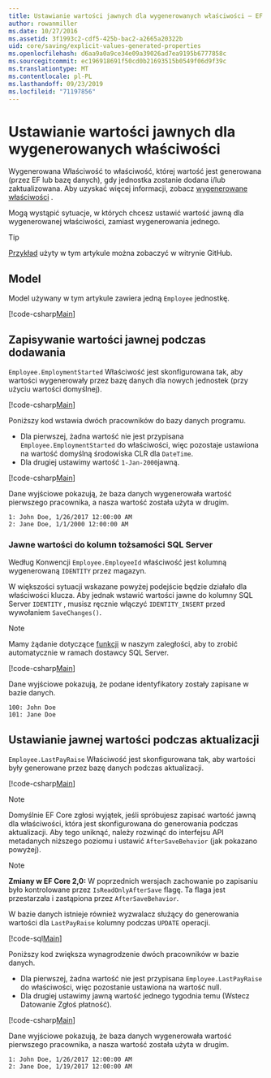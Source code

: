 ```yaml
---
title: Ustawianie wartości jawnych dla wygenerowanych właściwości — EF Core
author: rowanmiller
ms.date: 10/27/2016
ms.assetid: 3f1993c2-cdf5-425b-bac2-a2665a20322b
uid: core/saving/explicit-values-generated-properties
ms.openlocfilehash: d6aa9a0a9ce34e09a39026ad7ea9195b6777858c
ms.sourcegitcommit: ec196918691f50cd0b21693515b0549f06d9f39c
ms.translationtype: MT
ms.contentlocale: pl-PL
ms.lasthandoff: 09/23/2019
ms.locfileid: "71197856"
---
```

# <a name="setting-explicit-values-for-generated-properties"></a>Ustawianie wartości jawnych dla wygenerowanych właściwości

Wygenerowana Właściwość to właściwość, której wartość jest generowana (przez EF lub bazę danych), gdy jednostka zostanie dodana i/lub zaktualizowana. Aby uzyskać więcej informacji, zobacz [wygenerowane właściwości](../modeling/generated-properties.md) .

Mogą wystąpić sytuacje, w których chcesz ustawić wartość jawną dla wygenerowanej właściwości, zamiast wygenerowania jednego.

> [!TIP]  
> [Przykład](https://github.com/aspnet/EntityFramework.Docs/tree/master/samples/core/Saving/ExplicitValuesGenerateProperties/) użyty w tym artykule można zobaczyć w witrynie GitHub.

## <a name="the-model"></a>Model

Model używany w tym artykule zawiera jedną `Employee` jednostkę.

[!code-csharp[Main](../../../samples/core/Saving/ExplicitValuesGenerateProperties/Employee.cs#Sample)]

## <a name="saving-an-explicit-value-during-add"></a>Zapisywanie wartości jawnej podczas dodawania

`Employee.EmploymentStarted` Właściwość jest skonfigurowana tak, aby wartości wygenerowały przez bazę danych dla nowych jednostek (przy użyciu wartości domyślnej).

[!code-csharp[Main](../../../samples/core/Saving/ExplicitValuesGenerateProperties/EmployeeContext.cs#EmploymentStarted)]

Poniższy kod wstawia dwóch pracowników do bazy danych programu.
* Dla pierwszej, żadna wartość nie jest przypisana `Employee.EmploymentStarted` do właściwości, więc pozostaje ustawiona na wartość domyślną środowiska CLR dla `DateTime`.
* Dla drugiej ustawimy wartość `1-Jan-2000`jawną.

[!code-csharp[Main](../../../samples/core/Saving/ExplicitValuesGenerateProperties/Sample.cs#EmploymentStarted)]

Dane wyjściowe pokazują, że baza danych wygenerowała wartość pierwszego pracownika, a nasza wartość została użyta w drugim.

``` Console
1: John Doe, 1/26/2017 12:00:00 AM
2: Jane Doe, 1/1/2000 12:00:00 AM
```

### <a name="explicit-values-into-sql-server-identity-columns"></a>Jawne wartości do kolumn tożsamości SQL Server

Według Konwencji `Employee.EmployeeId` właściwość jest kolumną wygenerowaną `IDENTITY` przez magazyn.

W większości sytuacji wskazane powyżej podejście będzie działało dla właściwości klucza. Aby jednak wstawić wartości jawne do kolumny SQL Server `IDENTITY` , musisz ręcznie włączyć `IDENTITY_INSERT` przed wywołaniem `SaveChanges()`.

> [!NOTE]  
> Mamy żądanie dotyczące [funkcji](https://github.com/aspnet/EntityFramework/issues/703) w naszym zaległości, aby to zrobić automatycznie w ramach dostawcy SQL Server.

[!code-csharp[Main](../../../samples/core/Saving/ExplicitValuesGenerateProperties/Sample.cs#EmployeeId)]

Dane wyjściowe pokazują, że podane identyfikatory zostały zapisane w bazie danych.

``` Console
100: John Doe
101: Jane Doe
```

## <a name="setting-an-explicit-value-during-update"></a>Ustawianie jawnej wartości podczas aktualizacji

`Employee.LastPayRaise` Właściwość jest skonfigurowana tak, aby wartości były generowane przez bazę danych podczas aktualizacji.

[!code-csharp[Main](../../../samples/core/Saving/ExplicitValuesGenerateProperties/EmployeeContext.cs#LastPayRaise)]

> [!NOTE]  
> Domyślnie EF Core zgłosi wyjątek, jeśli spróbujesz zapisać wartość jawną dla właściwości, która jest skonfigurowana do generowania podczas aktualizacji. Aby tego uniknąć, należy rozwinąć do interfejsu API metadanych niższego poziomu i ustawić `AfterSaveBehavior` (jak pokazano powyżej).

> [!NOTE]  
> **Zmiany w EF Core 2,0:** W poprzednich wersjach zachowanie po zapisaniu było kontrolowane przez `IsReadOnlyAfterSave` flagę. Ta flaga jest przestarzała i zastąpiona przez `AfterSaveBehavior`.

W bazie danych istnieje również wyzwalacz służący do generowania wartości dla `LastPayRaise` kolumny podczas `UPDATE` operacji.

[!code-sql[Main](../../../samples/core/Saving/ExplicitValuesGenerateProperties/employee_UPDATE.sql)]

Poniższy kod zwiększa wynagrodzenie dwóch pracowników w bazie danych.
* Dla pierwszej, żadna wartość nie jest przypisana `Employee.LastPayRaise` do właściwości, więc pozostanie ustawiona na wartość null.
* Dla drugiej ustawimy jawną wartość jednego tygodnia temu (Wstecz Datowanie Zgłoś płatność).

[!code-csharp[Main](../../../samples/core/Saving/ExplicitValuesGenerateProperties/Sample.cs#LastPayRaise)]

Dane wyjściowe pokazują, że baza danych wygenerowała wartość pierwszego pracownika, a nasza wartość została użyta w drugim.

``` Console
1: John Doe, 1/26/2017 12:00:00 AM
2: Jane Doe, 1/19/2017 12:00:00 AM
```
